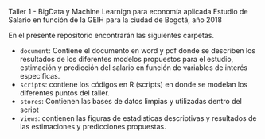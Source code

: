 Taller 1 - BigData y Machine Learnign para economía aplicada
Estudio de Salario en función de la GEIH para la ciudad de Bogotá, año 2018


En el presente repositorio encontrarán las siguientes carpetas.

- `document`: Contiene el documento en word y pdf donde se describen los resultados de los diferentes modelos propuestos para el estudio, estimación y predicción del salario en función de variables de interés especificas. 
- `scripts`: contiene los códigos en R (scripts) en donde se modelan los diferentes puntos del taller.
- `stores`: Contienen las bases de datos limpias y utilizadas dentro del script
- `views`: contienen las figuras de estadisticas descriptivas y resultados de las estimaciones y predicciones propuestas.

